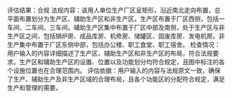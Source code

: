 评估结果：合规
                    法规内容：该用人单位生产厂区呈矩形，沿近南北走向布置，总平面布置划分为生产区、辅助生产区和非生产区。生产区布置于厂区西侧，包括一车间、二车间、三车间，辅助生产区集中布置于厂区中部及南侧，处于生产区与非生产区之间，包括锅炉房、成品库房、机修房、储罐区、固废库房、发电机房。非生产集中布置于厂区东侧中部，包括办公楼、职工食堂、职工宿舍。
                    检查情况：用户输入的内容详细描述了生产区、辅助生产区和非生产区的布局，符合法规要求。生产区和辅助生产区的设置、位置以及功能划分均符合规定，且图中标注的各个设施位置也在合理范围内。
                    评估依据：用户输入的内容与法规原文一致，确保了生产、辅助生产及非生产区域的合理布局，且各个功能区的分配符合规定，满足生产和管理的需要。